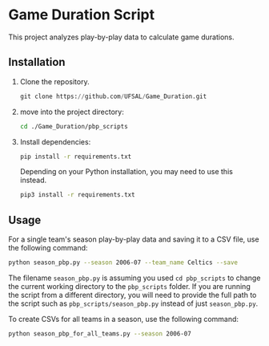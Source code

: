 # Game Duration Script

This project analyzes play-by-play data to calculate game durations.

## Installation

1. Clone the repository.
   ```python
   git clone https://github.com/UFSAL/Game_Duration.git
   ```
2. move into the project directory:
   ```bash
   cd ./Game_Duration/pbp_scripts
   ```
3. Install dependencies:
   ```bash
   pip install -r requirements.txt
   ```
   Depending on your Python installation, you may need to use this instead.
   ```bash
   pip3 install -r requirements.txt
   ```

## Usage

For a single team's season play-by-play data and saving it to a CSV file, use the following command:

```bash
python season_pbp.py --season 2006-07 --team_name Celtics --save
```

The filename `season_pbp.py` is assuming you used `cd pbp_scripts` to change the current working directory to the `pbp_scripts` folder. If you are running the script from a different directory, you will need to provide the full path to the script such as `pbp_scripts/season_pbp.py` instead of just `season_pbp.py`.

To create CSVs for all teams in a season, use the following command:

```bash
python season_pbp_for_all_teams.py --season 2006-07
```
